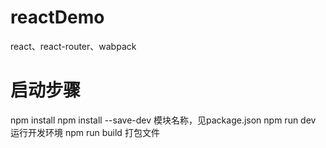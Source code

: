 # reactDemo
react、react-router、wabpack
# 启动步骤
npm install
npm install  --save-dev  模块名称，见package.json
npm run dev 运行开发环境
npm run build 打包文件
